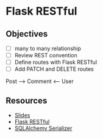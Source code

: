 # Flask RESTful
## Objectives
- [ ] many to many relationship
- [ ] Review REST convention
- [ ] Define routes with Flask RESTful
- [ ] Add PATCH and DELETE routes

Post --> Comment <-- User

## Resources
- [Slides](https://docs.google.com/presentation/d/1Dlxadg4t2MqIw4Abgr_Vw_CUQliphm-AdJ3eQtUu4sQ/edit#slide=id.p)
- [Flask RESTful](https://flask-restful.readthedocs.io/en/latest/)
- [SQLAlchemy Serializer](https://pypi.org/project/SQLAlchemy-serializer/)


